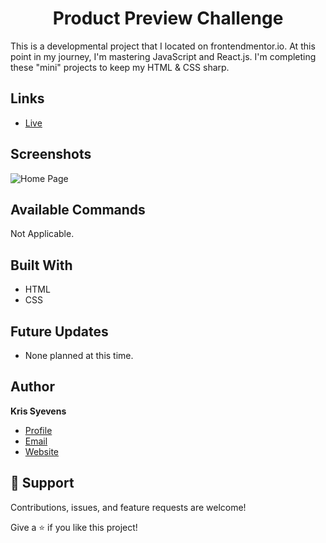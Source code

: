 <h1 align="center">Product Preview Challenge</h1>

<p>
  This is a developmental project that I located on frontendmentor.io. At this point in my journey, I'm mastering JavaScript and React.js. I'm completing these "mini" projects to keep my HTML & CSS sharp.
 </p>

## Links

- [Live](https://kris-syevens.github.io/Front-End-Mentor-Challenges/Product-Preview-Challenge)



## Screenshots

![Home Page](images/Preview.png)



## Available Commands

Not Applicable.

## Built With

- HTML
- CSS

## Future Updates

- None planned at this time.

## Author

**Kris Syevens**

- [Profile](https://github.com/Kris-Syevens "Kris Syevens")
- [Email](mailto:kris@syevens.com?subject=Hi "Hi!")
- [Website](http://syevens.com "Welcome")

## 🤝 Support

Contributions, issues, and feature requests are welcome!

Give a ⭐️ if you like this project!
